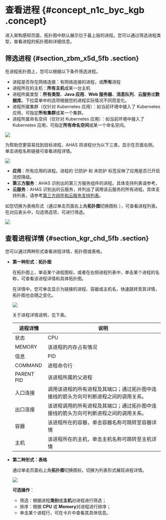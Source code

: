 # 查看进程 {#concept_n1c_byc_kgb .concept}

进入架构感知页面，拓扑图中默认展示位于最上层的进程。您可以通过筛选进程类型，查看进程的拓扑图和详细信息。

## 筛选进程 {#section_zbm_x5d_5fb .section}

在进程拓扑图上，您可以根据以下条件筛选进程。

-   进程是否存在网络连接：有网络连接的进程，或**所有**进程
-   进程所在的主机：**所有主机**或某一台主机
-   进程所属类型：**所有类型**、**Java 应用**、**Web 服务器**、**消息队列**、**云服务**或**数据库**。下拉菜单中的选项根据您的进程实际情况不同而变化。
-   进程所属集群（仅针对 Kubernetes 应用）：如当前环境中接入了 Kubernetes 应用，可指定**所有集群**或某一个集群。
-   进程所属命名空间（仅针对 Kubernetes 应用）：如当前环境中接入了 Kubernetes 应用，可指定**所有命名空间**或某一个命名空间。

![](http://static-aliyun-doc.oss-cn-hangzhou.aliyuncs.com/assets/img/92291/155955553448565_zh-CN.png)

为帮助您更容易找到目标进程，AHAS 将进程分为以下三类，显示在页面右侧。单击进程名称链接可查看进程详情。

![](http://static-aliyun-doc.oss-cn-hangzhou.aliyuncs.com/assets/img/92291/155955553448566_zh-CN.png)

-   **应用**：所有应用的进程。进程的 已防护 和 未防护 标签反映了应用是否已开启流控降级。
-   **第三方服务**：AHAS 识别出的第三方服务组件的进程。具体支持列表请参考。
-   **云服务**：AHAS 识别出的云服务，并列出了调用该云服务的所有进程。具体支持列表，请参考[第三方组件和云服务支持列表](intl.zh-CN/架构感知/第三方组件和云服务支持列表.md#)。

如您切换为表格形式（通过单击页面右上角**拓扑图**切换图标 ），可查看进程列表。在对应表头中，勾选筛选项，可进行筛选。

![](http://static-aliyun-doc.oss-cn-hangzhou.aliyuncs.com/assets/img/92291/155955553448567_zh-CN.png)

## 查看进程详情 {#section_kgr_chd_5fb .section}

您可以通过两种形式查看进程详情，拓扑图或表格。

-   **第一种形式：拓扑图** 

    在拓扑图上，单击某个进程图标，或者在右侧进程列表中，单击某个进程的名称，可查看该进程详情和具体拓扑图。

    在详情中，您可单击显示为链接的进程、容器或主机名，快速跳转至其详情，拓扑图也会随之变化。

    ![](http://static-aliyun-doc.oss-cn-hangzhou.aliyuncs.com/assets/img/92291/155955553448568_zh-CN.png)

    关于进程详情说明，见下表。

    |进程详情|说明|
    |----|--|
    |状态|CPU|该进程的 CPU 占有情况|
    |MEMORY|该进程的内存占有情况|
    |信息|PID|该进程的唯一标识符 Process ID|
    |COMMAND|进程命令行|
    |PARENT PID|该进程所属的父进程|
    |入口连接|调用该进程的所有进程及其端口；通过拓扑图中连接线的箭头方向可判断进程之间的调用关系。|
    |出口连接|该进程调用的所有进程及其端口；通过拓扑图中连接线的箭头方向可判断进程之间的调用关系。|
    |容器|该进程所在的容器，单击容器名称可跳转至容器详情|
    |主机|该进程所在的主机，单击主机名称可跳转至主机详情|

-   **第二种形式：表格** 

    通过单击页面右上角**拓扑图**切换图标，切换为列表形式展现进程详情。

    ![](http://static-aliyun-doc.oss-cn-hangzhou.aliyuncs.com/assets/img/92291/155955553448569_zh-CN.png)

    **可选操作**：

    -   筛选：根据进程**类别**或**主机**对进程进行筛选；
    -   排序：根据 **CPU** 或 **Memory**对进程进行排序；
    -   单击某个进程行，可在卡片中查看其具体信息。


